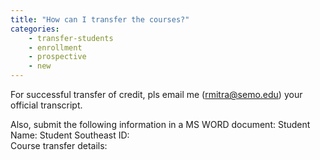 ```yaml
---
title: "How can I transfer the courses?"
categories:
    - transfer-students
    - enrollment
    - prospective
    - new
---
```

For successful transfer of credit, pls email me (rmitra@semo.edu) your official transcript. 

Also, submit the following information in a MS WORD document:
Student Name: 
Student Southeast ID:  
Course transfer details: